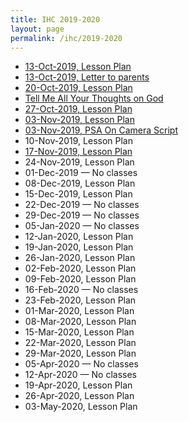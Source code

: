 ```yaml
---
title: IHC 2019-2020
layout: page
permalink: /ihc/2019-2020
---
```


-   [13-Oct-2019, Lesson Plan](/ihc/2019-2020/2019-10-13-lesson-plan)
-   [13-Oct-2019, Letter to parents](/ihc/2019-2020/2019-10-13-letter-to-parents)
-   [20-Oct-2019, Lesson Plan](/ihc/2019-2020/2019-10-20-lesson-plan)
-   [Tell Me All Your Thoughts on God](/ihc/2019-2020/tell-me-all-your-thoughts-on-god)
-   [27-Oct-2019, Lesson Plan](/ihc/2019-2020/2019-10-27-lesson-plan)
-   [03-Nov-2019, Lesson Plan](/ihc/2019-2020/2019-11-03-lesson-plan)
-   [03-Nov-2019, PSA On Camera Script](/ihc/2019-2020/2019-11-03-psa-on-camera)
-   10-Nov-2019, Lesson Plan
-   [17-Nov-2019, Lesson Plan](/ihc/2019-2020/2019-11-17-lesson-plan)
-   24-Nov-2019, Lesson Plan
-   01-Dec-2019 &mdash; No classes
-   08-Dec-2019, Lesson Plan
-   15-Dec-2019, Lesson Plan
-   22-Dec-2019 &mdash; No classes
-   29-Dec-2019 &mdash; No classes
-   05-Jan-2020 &mdash; No classes
-   12-Jan-2020, Lesson Plan
-   19-Jan-2020, Lesson Plan
-   26-Jan-2020, Lesson Plan
-   02-Feb-2020, Lesson Plan
-   09-Feb-2020, Lesson Plan
-   16-Feb-2020 &mdash; No classes
-   23-Feb-2020, Lesson Plan
-   01-Mar-2020, Lesson Plan
-   08-Mar-2020, Lesson Plan
-   15-Mar-2020, Lesson Plan
-   22-Mar-2020, Lesson Plan
-   29-Mar-2020, Lesson Plan
-   05-Apr-2020 &mdash; No classes
-   12-Apr-2020 &mdash; No classes
-   19-Apr-2020, Lesson Plan
-   26-Apr-2020, Lesson Plan
-   03-May-2020, Lesson Plan
